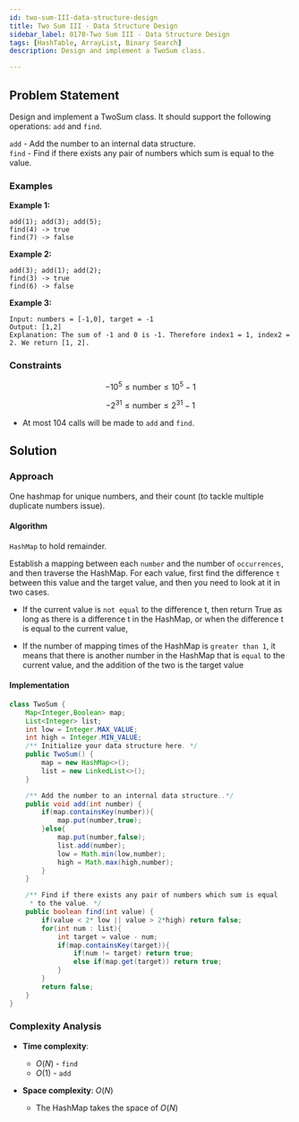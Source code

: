 ```yaml
---
id: two-sum-III-data-structure-design
title: Two Sum III - Data Structure Design
sidebar_label: 0170-Two Sum III - Data Structure Design
tags: [HashTable, ArrayList, Binary Search]
description: Design and implement a TwoSum class.

---
```


## Problem Statement

Design and implement a TwoSum class. It should support the following operations: `add` and `find`.

`add` - Add the number to an internal data structure.  
`find` - Find if there exists any pair of numbers which sum is equal to the value.

### Examples

**Example 1:**

```plaintext
add(1); add(3); add(5);
find(4) -> true
find(7) -> false
```

**Example 2:**

```plaintext
add(3); add(1); add(2);
find(3) -> true
find(6) -> false
```

**Example 3:**

```plaintext
Input: numbers = [-1,0], target = -1
Output: [1,2]
Explanation: The sum of -1 and 0 is -1. Therefore index1 = 1, index2 = 2. We return [1, 2].
```

### Constraints
$$-10^5 \leq \text{number} \leq 10^5 - 1$$

$$-2^{31} \leq \text{number} \leq 2^{31} - 1$$

- At most 104 calls will be made to `add` and `find`.

## Solution

### Approach 

One hashmap for unique numbers, and their count (to tackle multiple duplicate numbers issue).  


#### Algorithm

`HashMap` to hold remainder.

Establish a mapping between each `number` and the number of `occurrences`, and then traverse the HashMap. For each value, first find the difference `t` between this value and the target value, and then you need to look at it in two cases.

- If the current value is `not equal` to the difference t, then return True as long as there is a difference t in the HashMap, or when the difference t is equal to the current value,

- If the number of mapping times of the HashMap is `greater than 1`, it means that there is another number in the HashMap that is `equal` to the current value, and the addition of the two is the target value



#### Implementation

```Java
class TwoSum {
    Map<Integer,Boolean> map;
    List<Integer> list;
    int low = Integer.MAX_VALUE;
    int high = Integer.MIN_VALUE;
    /** Initialize your data structure here. */
    public TwoSum() {
        map = new HashMap<>();
        list = new LinkedList<>();
    }

    /** Add the number to an internal data structure..*/
    public void add(int number) {
        if(map.containsKey(number)){
            map.put(number,true);
        }else{
            map.put(number,false);
            list.add(number);
            low = Math.min(low,number);
            high = Math.max(high,number);
        }
    }

    /** Find if there exists any pair of numbers which sum is equal 
     * to the value. */
    public boolean find(int value) {
        if(value < 2* low || value > 2*high) return false;
        for(int num : list){
            int target = value - num;
            if(map.containsKey(target)){
                if(num != target) return true;
                else if(map.get(target)) return true;
            }
        }
        return false;
    }
}

```

### Complexity Analysis

- **Time complexity**:   
  * $O(N)$ - `find`  
  * $O(1)$ - `add`
    
- **Space complexity**: $O(N)$
    * The HashMap takes the space of $O(N)$
